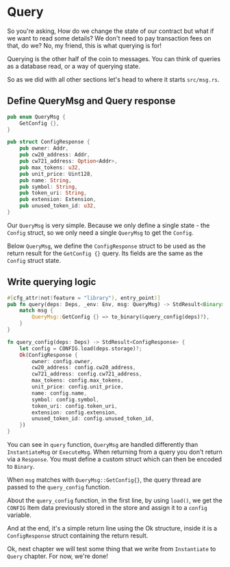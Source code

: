 # Query

So you're asking, How do we change the state of our contract but what if we want to read some details? We don't need to pay transaction fees on that, do we? No, my friend, this is what querying is for!

Querying is the other half of the coin to messages. You can think of queries as a database read, or a way of querying state.

So as we did with all other sections let's head to where it starts `src/msg.rs`.

## Define QueryMsg and Query response

```rust
pub enum QueryMsg {
    GetConfig {},
}

pub struct ConfigResponse {
    pub owner: Addr,
    pub cw20_address: Addr,
    pub cw721_address: Option<Addr>,
    pub max_tokens: u32,
    pub unit_price: Uint128,
    pub name: String,
    pub symbol: String,
    pub token_uri: String,
    pub extension: Extension,
    pub unused_token_id: u32,
}
```

Our `QueryMsg` is very simple. Because we only define a single state - the `Config` struct, so we only need a single `QueryMsg` to get the `Config`.

Below `QueryMsg`, we define the `ConfigResponse` struct to be used as the return result for the `GetConfig {}` query. Its fields are the same as the `Config` struct state.

## Write querying logic

```rust
#[cfg_attr(not(feature = "library"), entry_point)]
pub fn query(deps: Deps, _env: Env, msg: QueryMsg) -> StdResult<Binary> {
    match msg {
        QueryMsg::GetConfig {} => to_binary(&query_config(deps)?),
    }
}

fn query_config(deps: Deps) -> StdResult<ConfigResponse> {
    let config = CONFIG.load(deps.storage)?;
    Ok(ConfigResponse {
        owner: config.owner,
        cw20_address: config.cw20_address,
        cw721_address: config.cw721_address,
        max_tokens: config.max_tokens,
        unit_price: config.unit_price,
        name: config.name,
        symbol: config.symbol,
        token_uri: config.token_uri,
        extension: config.extension,
        unused_token_id: config.unused_token_id,
    })
}
```

You can see in `query` function, `QueryMsg` are handled differently than `InstantiateMsg` or `ExecuteMsg`. When returning from a query you don't return via a `Response`. You must define a custom struct which can then be encoded to `Binary`.

When `msg` matches with `QueryMsg::GetConfig{}`, the query thread are passed to the `query_config` function.

About the `query_config` function, in the first line, by using `load()`, we get the `CONFIG` Item data previously stored in the store and assign it to a `config` variable. 

And at the end, it's a simple return line using the Ok structure, inside it is a `ConfigResponse` struct containing the return result.

Ok, next chapter we will test some thing that we write from `Instantiate` to `Query` chapter. For now, we're done!
